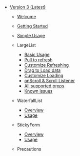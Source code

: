 * [Version 3 (Latest)](en/README)
    * [Welcome](en/README)
    * [Getting Started](en/V3/GettingStart)
    * [Simple Usage](en/V3/BasicUsage)
    * LargeList
        * [Basic Usage](en/V3/Overview)
        * [Pull to refresh](en/V3/Refresh)
        * [Customize Refreshing](en/V3/CustomRefresh)
        * [Drag to Load data](en/V3/Loading)
        * [Customize Loading](en/V3/CustomLoading)
        * [onScroll & Scroll Listener](en/V3/Scroll)
        * [All supported props](en/V3/SupportedProps)
        * [Known Issues](en/V3/KnownIssues)

    * WaterfallList
        * [Overview](en/V3/WaterfallList/Overview)
        * [Usage](en/V3/WaterfallList/Usage)

    * StickyForm
        * [Overview](en/V3/StickyForm/Overview)
        * [Usage](en/V3/StickyForm/Usage)

    * Precautions
